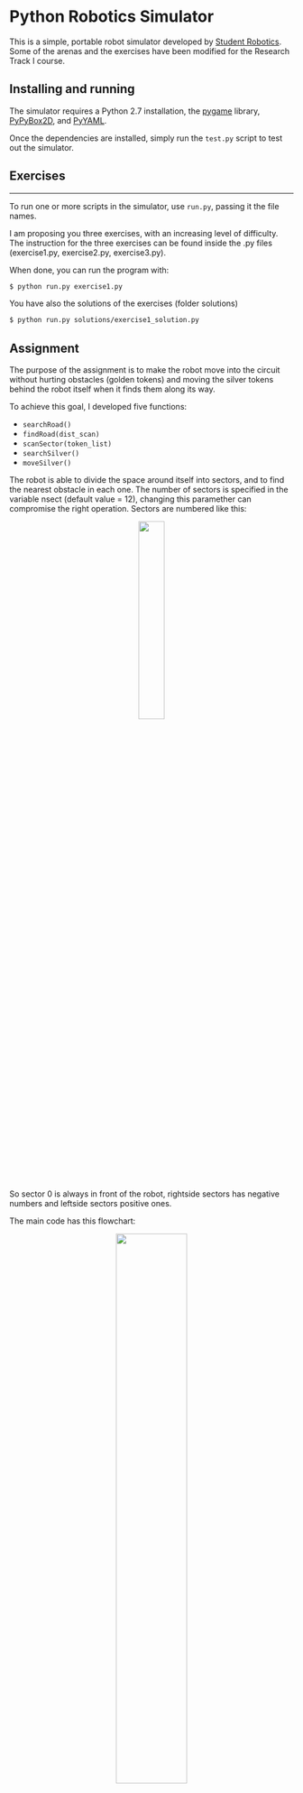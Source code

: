 Python Robotics Simulator
================================

This is a simple, portable robot simulator developed by [Student Robotics](https://studentrobotics.org).
Some of the arenas and the exercises have been modified for the Research Track I course.

Installing and running
----------------------

The simulator requires a Python 2.7 installation, the [pygame](http://pygame.org/) library, [PyPyBox2D](https://pypi.python.org/pypi/pypybox2d/2.1-r331), and [PyYAML](https://pypi.python.org/pypi/PyYAML/).

Once the dependencies are installed, simply run the `test.py` script to test out the simulator.

## Exercises
-----------------------------

To run one or more scripts in the simulator, use `run.py`, passing it the file names. 

I am proposing you three exercises, with an increasing level of difficulty.
The instruction for the three exercises can be found inside the .py files (exercise1.py, exercise2.py, exercise3.py).

When done, you can run the program with:

```bash
$ python run.py exercise1.py
```

You have also the solutions of the exercises (folder solutions)

```bash
$ python run.py solutions/exercise1_solution.py
```

Assignment
----------

The purpose of the assignment is to make the robot move into the circuit without hurting obstacles (golden 
tokens) and moving the silver tokens behind the robot itself when it finds them along its way.

To achieve this goal, I developed five functions:
* `searchRoad()`
* `findRoad(dist_scan)`
* `scanSector(token_list)`
* `searchSilver()`
* `moveSilver()`

The robot is able to divide the space around itself into sectors, and to find the nearest obstacle in each one.
The number of sectors is specified in the variable nsect (default value = 12), changing this paramether can compromise the right operation.
Sectors are numbered like this:

<p align="center">
<img src="https://github.com/ettore9x9/RT1_assignment1/blob/master/images/sectors.jpg" width=30% height=30%>
</p>

So sector 0 is always in front of the robot, rightside sectors has negative numbers and leftside sectors positive
ones.


 The main code has this flowchart:
 
<p align="center">
<img src="https://github.com/ettore9x9/RT1_assignment1/blob/master/images/flowchart_main.jpg" width=50% height=50%>
</p>

### searchRoad ###

Let's focus on the function `searchRoad`. It aims to search a good orientation for the robot, and chooses to 
turn the robot or not, evaluating the distance from obstacles in sectors.

Choices made:
* If an obstacle is near in both sectors +1 and -1 the road is too narrow, so call the function `findRoad`.
* If there aren't obstacles in sector 0, go further. 
 - To avoid being too close to an obstacle with the side of the robot, checks if sector 1 and sector -1 are free from obstacles. If they are not, then turns just a little bit.
* If there is an obstacle in sector 0, it must turns to find a better way, so call the function `findRoad`.


The `searchRoad` function has this flowchart:

<p align="center">
<img src="https://github.com/ettore9x9/RT1_assignment1/blob/master/images/flowchart_searchRoad.jpg" width=50% height=50%>
</p>

### findRoad ###

The function `findRoad` aims to turn the robot in order to find a road free from obstacles.
It looks both rightside (negative numbers) and leftside (positive numbers) symmetrically and sequentially, and stops when it finds the first free sector.
For example, it first looks in sectors +1 and -1 and chooses the one with the farther obstacle, than it turns on its side. If both have a near obstacle, then it looks in sectors +2 and -2, and so on.

<p align="center">
<img src="https://github.com/ettore9x9/RT1_assignment1/blob/master/images/findroad.jpg">
</p>

### scanSector ###

The `scanSector` function is used to search in every sector the closest gold token.
Its argument is the list of tokens provided by the `R.see` method, and it returns a float array in which element j is the smallest distance from a golden token detected in j-th sector.

### searchSilver ###

The function `searchSilver` aims to search the closest silver token and to make the robot moves close to it. First it alignes the robot, than moves near the silver token and finally grabs it and call the `moveSilver` function.


### moveSilver ###

The `moveSilver` function is able to move behind the robot the grabbed silver token, searching around for obstacles to decide if it's better to turn left or right. Thanks to this it avoids to hurt obstacles during the turning operation.



You can run the program with:

```bash
$ python run.py exercise_assignment.py
```


Robot API
---------

The API for controlling a simulated robot is designed to be as similar as possible to the [SR API][sr-api].

### Motors ###

The simulated robot has two motors configured for skid steering, connected to a two-output [Motor Board](https://studentrobotics.org/docs/kit/motor_board). The left motor is connected to output `0` and the right motor to output `1`.

The Motor Board API is identical to [that of the SR API](https://studentrobotics.org/docs/programming/sr/motors/), except that motor boards cannot be addressed by serial number. So, to turn on the spot at one quarter of full power, one might write the following:

```python
R.motors[0].m0.power = 25
R.motors[0].m1.power = -25
```

### The Grabber ###

The robot is equipped with a grabber, capable of picking up a token which is in front of the robot and within 0.4 metres of the robot's centre. To pick up a token, call the `R.grab` method:

```python
success = R.grab()
```

The `R.grab` function returns `True` if a token was successfully picked up, or `False` otherwise. If the robot is already holding a token, it will throw an `AlreadyHoldingSomethingException`.

To drop the token, call the `R.release` method.

Cable-tie flails are not implemented.

### Vision ###

To help the robot find tokens and navigate, each token has markers stuck to it, as does each wall. The `R.see` method returns a list of all the markers the robot can see, as `Marker` objects. The robot can only see markers which it is facing towards.

Each `Marker` object has the following attributes:

* `info`: a `MarkerInfo` object describing the marker itself. Has the following attributes:
  * `code`: the numeric code of the marker.
  * `marker_type`: the type of object the marker is attached to (either `MARKER_TOKEN_GOLD`, `MARKER_TOKEN_SILVER` or `MARKER_ARENA`).
  * `offset`: offset of the numeric code of the marker from the lowest numbered marker of its type. For example, token number 3 has the code 43, but offset 3.
  * `size`: the size that the marker would be in the real game, for compatibility with the SR API.
* `centre`: the location of the marker in polar coordinates, as a `PolarCoord` object. Has the following attributes:
  * `length`: the distance from the centre of the robot to the object (in metres).
  * `rot_y`: rotation about the Y axis in degrees.
* `dist`: an alias for `centre.length`
* `res`: the value of the `res` parameter of `R.see`, for compatibility with the SR API.
* `rot_y`: an alias for `centre.rot_y`
* `timestamp`: the time at which the marker was seen (when `R.see` was called).

For example, the following code lists all of the markers the robot can see:

```python
markers = R.see()
print "I can see", len(markers), "markers:"

for m in markers:
    if m.info.marker_type in (MARKER_TOKEN_GOLD, MARKER_TOKEN_SILVER):
        print " - Token {0} is {1} metres away".format( m.info.offset, m.dist )
    elif m.info.marker_type == MARKER_ARENA:
        print " - Arena marker {0} is {1} metres away".format( m.info.offset, m.dist )
```

[sr-api]: https://studentrobotics.org/docs/programming/sr/
